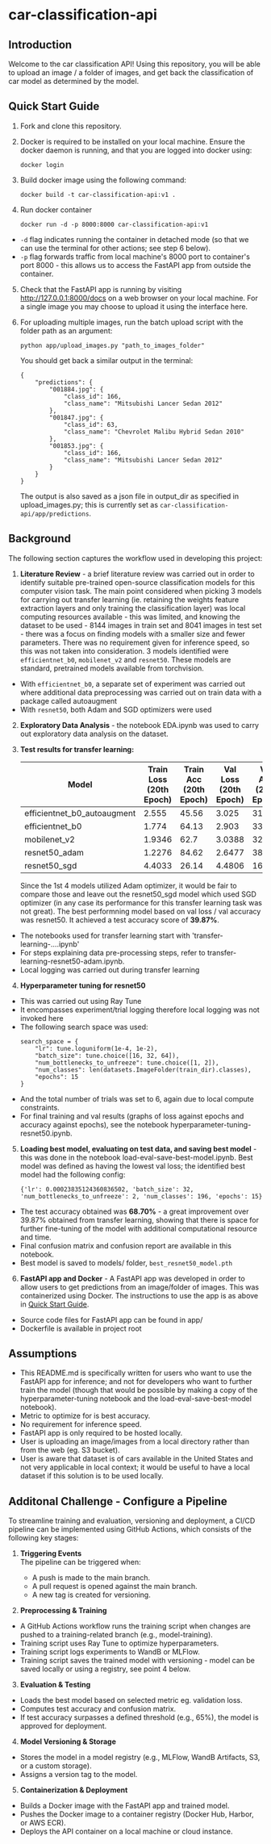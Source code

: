 # car-classification-api

## Introduction
Welcome to the car classification API! Using this repository, you will be able to upload an image / a folder of images, and get back the classification of car model as determined by the model.


## Quick Start Guide
1. Fork and clone this repository.

2. Docker is required to be installed on your local machine. Ensure the docker daemon is running, and that you are logged into docker using:
    ```
    docker login
    ```

3. Build docker image using the following command:
    ``` 
    docker build -t car-classification-api:v1 .
    ```

4. Run docker container
    ```
    docker run -d -p 8000:8000 car-classification-api:v1
    ```
* `-d` flag indicates running the container in detached mode (so that we can use the terminal for other actions; see step  6 below).
* `-p` flag  forwards traffic from local machine's 8000 port to container's port 8000 - this allows us to access the FastAPI app from outside the container.

5. Check that the FastAPI app is running by visiting http://127.0.0.1:8000/docs on a web browser on your local machine. For a single image you may choose to upload it using the interface here. 

6. For uploading multiple images, run the batch upload script with the folder path as an argument:
    ```
    python app/upload_images.py "path_to_images_folder"
    ```
    You should get back a similar output in the terminal:
    ```
    {
        "predictions": {
            "001884.jpg": {
                "class_id": 166,
                "class_name": "Mitsubishi Lancer Sedan 2012"
            },
            "001847.jpg": {
                "class_id": 63,
                "class_name": "Chevrolet Malibu Hybrid Sedan 2010"
            },
            "001853.jpg": {
                "class_id": 166,
                "class_name": "Mitsubishi Lancer Sedan 2012"
            }
        }
    }
    ```
    The output is also saved as a json file in output_dir as specified in upload_images.py; this is currently set as `car-classification-api/app/predictions`.

## Background
The following section captures the workflow used in developing this project:

1. **Literature Review** - a brief literature review was carried out in order to identify suitable pre-trained open-source classification models for this computer vision task. The main point considered when picking 3 models for carrying out transfer learning (ie. retaining the weights feature extraction layers and only training the classification layer) was local computing resources available - this was limited, and knowing the dataset to be used - 8144 images in train set and 8041 images in test set - there was a focus on finding models with a smaller size and fewer parameters. There was no requirement given for inference speed, so this was not taken into consideration. 3 models identified were `efficientnet_b0`, `mobilenet_v2` and `resnet50`. These models are standard, pretrained models available from torchvision.
* With `efficientnet_b0`, a separate set of experiment was carried out where additional data preprocessing was carried out on train data with a package called autoaugment
* With `resnet50`, both Adam and SGD optimizers were used 

2. **Exploratory Data Analysis** - the notebook EDA.ipynb was used to carry out exploratory data analysis on the dataset.

3. **Test results for transfer learning:**

    | Model                      | Train Loss (20th Epoch) | Train Acc (20th Epoch) | Val Loss (20th Epoch) | Val Acc (20th Epoch) | Test Loss | Test Acc |
    |----------------------------|------------------------|------------------------|-----------------------|----------------------|-----------|----------|
    | efficientnet_b0_autoaugment | 2.555                  | 45.56                  | 3.025                 | 31.61                | 3.0358    | 32.36    |
    | efficientnet_b0           | 1.774                  | 64.13                  | 2.903                 | 33.39                | 2.9106    | 34.04    |
    | mobilenet_v2             | 1.9346                 | 62.7                   | 3.0388                | 32.66                | 3.0828    | 31.75    |
    | resnet50_adam            | 1.2276                 | 84.62                  | 2.6477                | 38.12                | 2.6355    | 39.87    |
    | resnet50_sgd             | 4.4033                 | 26.14                  | 4.4806                | 16.21                | 4.4848    | 15.52    |

    Since the 1st 4 models utilized Adam optimizer, it would be fair to compare those and leave out the resnet50_sgd model which used SGD optimizer (in any case its performance for this transfer learning task was not great). The best performning model based on val loss / val accuracy was resnet50. It achieved a test accuracy score of **39.87%**.
* The notebooks used for transfer learning start with 'transfer-learning-....ipynb'
* For steps explaining data pre-processing steps, refer to transfer-learning-resnet50-adam.ipynb.
* Local logging was carried out during transfer learning

4. **Hyperparameter tuning for resnet50**
* This was carried out using Ray Tune
* It encompasses experiment/trial logging therefore local logging was not invoked here
* The following search space was used:
    ```
    search_space = {
        "lr": tune.loguniform(1e-4, 1e-2), 
        "batch_size": tune.choice([16, 32, 64]),
        "num_bottlenecks_to_unfreeze": tune.choice([1, 2]), 
        "num_classes": len(datasets.ImageFolder(train_dir).classes),
        "epochs": 15 
    }
    ```
* And the total number of trials was set to 6, again due to local compute constraints.
* For final training and val results (graphs of loss against epochs and accuracy against epochs), see the notebook hyperparameter-tuning-resnet50.ipynb.

5. **Loading best model, evaluating on test data, and saving best model** - this was done in the notebook load-eval-save-best-model.ipynb. Best model was defined as having the lowest val loss; the identified best model had the following config:
    ```
    {'lr': 0.00023835124360836502, 'batch_size': 32, 'num_bottlenecks_to_unfreeze': 2, 'num_classes': 196, 'epochs': 15}
    ```
* The test accuracy obtained was **68.70%** - a great improvement over 39.87% obtained from transfer learning, showing that there is space for further fine-tuning of the model with additional computational resource and time.
* Final confusion matrix and confusion report are available in this notebook.
* Best model is saved to models/ folder, `best_resnet50_model.pth`

6. **FastAPI app and Docker** - A FastAPI app was developed in order to allow users to get predictions from an image/folder of images. This was containerized using Docker. The instructions to use the app is as above in [Quick Start Guide](#quick-start-guide).
* Source code files for FastAPI app can be found in app/
* Dockerfile is available in project root


## Assumptions
- This README.md is specifically written for users who want to use the FastAPI app for inference; and not for developers who want to further train the model (though that would be possible by making a copy of the hyperparameter-tuning notebook and the load-eval-save-best-model notebook).
- Metric to optimize for is best accuracy.
- No requirement for inference speed.
- FastAPI app is only required to be hosted locally.
- User is uploading an image/images from a local directory rather than from the web (eg. S3 bucket).
- User is aware that dataset is of cars available in the United States and not very applicable in local context; it would be useful to have a local dataset if this solution is to be used locally.




## Additonal Challenge - Configure a Pipeline
To streamline training and evaluation, versioning and deployment, a CI/CD pipeline can be implemented using GitHub Actions, which consists of the following key stages:

1. **Triggering Events**  
The pipeline can be triggered when:
    * A push is made to the main branch.
    * A pull request is opened against the main branch.
    * A new tag is created for versioning.

2. **Preprocessing & Training**
* A GitHub Actions workflow runs the training script when changes are pushed to a training-related branch (e.g., model-training).
* Training script uses Ray Tune to optimize hyperparameters.
* Training script logs experiments to WandB or MLFlow.
* Training script saves the trained model with versioning - model can be saved locally or using a registry, see point 4 below.

3. **Evaluation & Testing**
* Loads the best model based on selected metric eg. validation loss.
* Computes test accuracy and confusion matrix.
* If test accuracy surpasses a defined threshold (e.g., 65%), the model is approved for deployment.

4. **Model Versioning & Storage**
* Stores the model in a model registry (e.g., MLFlow, WandB Artifacts, S3, or a custom storage).
* Assigns a version tag to the model.

5. **Containerization & Deployment**
* Builds a Docker image with the FastAPI app and trained model.
* Pushes the Docker image to a container registry (Docker Hub, Harbor, or AWS ECR).
* Deploys the API container on a local machine or cloud instance.